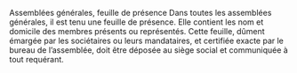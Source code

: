 Assemblées générales, feuille de présence
Dans toutes les assemblées générales, il est tenu une feuille de présence. Elle contient les nom et domicile des membres présents ou représentés.
Cette feuille, dûment émargée par les sociétaires ou leurs mandataires, et certifiée exacte par le bureau de l’assemblée, doit être déposée au siège social et communiquée à tout requérant.